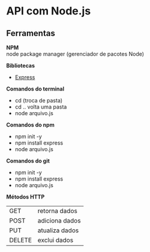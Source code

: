 # API com Node.js

## Ferramentas
<strong>NPM</strong>
<br>node package manager (gerenciador de pacotes Node)
<p><strong>Bibliotecas</strong></p>
<ul>
    <li><a href='https://www.npmjs.com/package/express'>Express</a></li>
</ul>
<p><strong>Comandos do terminal</strong></p>
<ul>
    <li>cd (troca de pasta)</li>
    <li>cd .. volta uma pasta</li>
    <li>node arquivo.js</li>
</ul>
<p><strong>Comandos do npm</strong></p>
<ul>
    <li>npm init -y</li>
    <li>npm install express</li>
    <li>node arquivo.js</li>
</ul>
<p><strong>Comandos do git</strong></p>
<ul>
    <li>npm init -y</li>
    <li>npm install express</li>
    <li>node arquivo.js</li>
</ul>
<p><strong>Métodos HTTP</strong></p>
<table>
  <tr>
    <td>GET</td>
    <td>retorna dados</td>
  </tr>
  <tr>
    <td>POST</td>
    <td>adiciona dados</td>
  </tr>
  <tr>
    <td>PUT</td>
    <td>atualiza dados</td>
  </tr>
  <tr>
    <td>DELETE</td>
    <td>exclui dados</td>
  </tr>
</table>